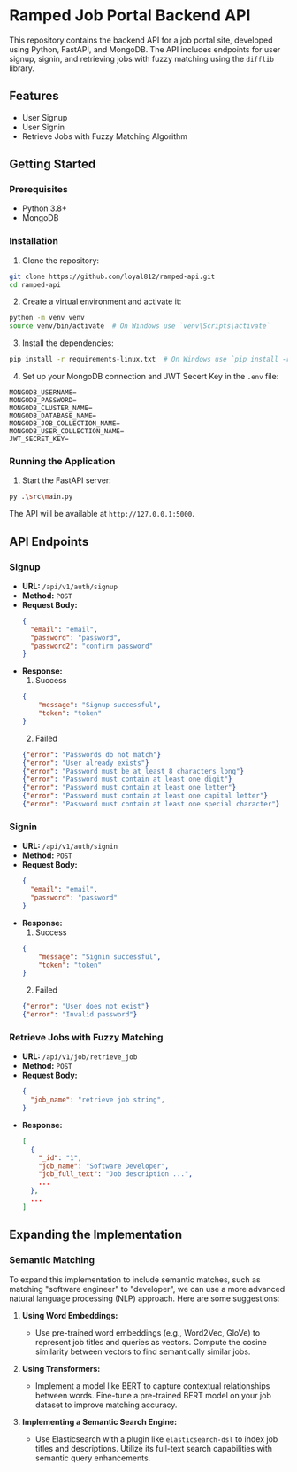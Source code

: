 # Ramped Job Portal Backend API

This repository contains the backend API for a job portal site, developed using Python, FastAPI, and MongoDB. The API includes endpoints for user signup, signin, and retrieving jobs with fuzzy matching using the `difflib` library.  

## Features

- User Signup
- User Signin
- Retrieve Jobs with Fuzzy Matching Algorithm

## Getting Started

### Prerequisites

- Python 3.8+
- MongoDB

### Installation

1. Clone the repository:

```bash
git clone https://github.com/loyal812/ramped-api.git
cd ramped-api
```

2. Create a virtual environment and activate it:

```bash
python -m venv venv
source venv/bin/activate  # On Windows use `venv\Scripts\activate`
```

3. Install the dependencies:

```bash
pip install -r requirements-linux.txt  # On Windows use `pip install -r requirements-windows.txt`
```

4. Set up your MongoDB connection and JWT Secert Key in the `.env` file:

```env
MONGODB_USERNAME=
MONGODB_PASSWORD=
MONGODB_CLUSTER_NAME=
MONGODB_DATABASE_NAME=
MONGODB_JOB_COLLECTION_NAME=
MONGODB_USER_COLLECTION_NAME=
JWT_SECRET_KEY=
```

### Running the Application

1. Start the FastAPI server:

```bash
py .\src\main.py
```

The API will be available at `http://127.0.0.1:5000`.

## API Endpoints

### Signup

- **URL:** `/api/v1/auth/signup`
- **Method:** `POST`
- **Request Body:**
  ```json
  {
    "email": "email",
    "password": "password",
    "password2": "confirm password"
  }
  ```
- **Response:**
  1) Success
    ```json
    {
        "message": "Signup successful", 
        "token": "token"
    }
    ```
  2) Failed
    ```json
    {"error": "Passwords do not match"}
    {"error": "User already exists"}
    {"error": "Password must be at least 8 characters long"}
    {"error": "Password must contain at least one digit"}
    {"error": "Password must contain at least one letter"}
    {"error": "Password must contain at least one capital letter"}
    {"error": "Password must contain at least one special character"}
    ```

### Signin

- **URL:** `/api/v1/auth/signin`
- **Method:** `POST`
- **Request Body:**
  ```json
  {
    "email": "email",
    "password": "password"
  }
  ```
- **Response:**
  1) Success
    ```json
    {
        "message": "Signin successful", 
        "token": "token"
    }
    ```
  2) Failed
    ```json
    {"error": "User does not exist"}
    {"error": "Invalid password"}
    ```

### Retrieve Jobs with Fuzzy Matching

- **URL:** `/api/v1/job/retrieve_job`
- **Method:** `POST`
- **Request Body:**
  ```json
  {
    "job_name": "retrieve job string",
  }
  ```
- **Response:**
  ```json
  [
    {
      "_id": "1",
      "job_name": "Software Developer",
      "job_full_text": "Job description ...",
      ...
    },
    ...
  ]
  ```

## Expanding the Implementation

### Semantic Matching

To expand this implementation to include semantic matches, such as matching "software engineer" to "developer", we can use a more advanced natural language processing (NLP) approach. Here are some suggestions:

1. **Using Word Embeddings:**
   - Use pre-trained word embeddings (e.g., Word2Vec, GloVe) to represent job titles and queries as vectors. Compute the cosine similarity between vectors to find semantically similar jobs.

2. **Using Transformers:**
   - Implement a model like BERT to capture contextual relationships between words. Fine-tune a pre-trained BERT model on your job dataset to improve matching accuracy.

3. **Implementing a Semantic Search Engine:**
   - Use Elasticsearch with a plugin like `elasticsearch-dsl` to index job titles and descriptions. Utilize its full-text search capabilities with semantic query enhancements.
